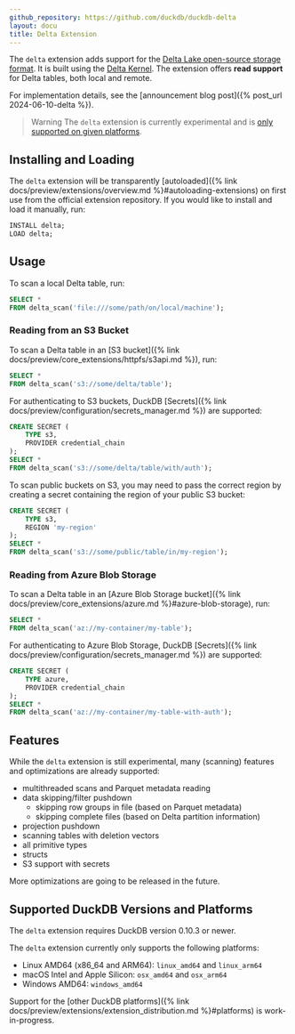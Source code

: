 ```yaml
---
github_repository: https://github.com/duckdb/duckdb-delta
layout: docu
title: Delta Extension
---
```


The `delta` extension adds support for the [Delta Lake open-source storage format](https://delta.io/). It is built using the [Delta Kernel](https://github.com/delta-incubator/delta-kernel-rs). The extension offers **read support** for Delta tables, both local and remote.

For implementation details, see the [announcement blog post]({% post_url 2024-06-10-delta %}).

> Warning The `delta` extension is currently experimental and is [only supported on given platforms](#supported-duckdb-versions-and-platforms).

## Installing and Loading

The `delta` extension will be transparently [autoloaded]({% link docs/preview/extensions/overview.md %}#autoloading-extensions) on first use from the official extension repository.
If you would like to install and load it manually, run:

```sql
INSTALL delta;
LOAD delta;
```

## Usage

To scan a local Delta table, run:

```sql
SELECT *
FROM delta_scan('file:///some/path/on/local/machine');
```

### Reading from an S3 Bucket

To scan a Delta table in an [S3 bucket]({% link docs/preview/core_extensions/httpfs/s3api.md %}), run:

```sql
SELECT *
FROM delta_scan('s3://some/delta/table');
```

For authenticating to S3 buckets, DuckDB [Secrets]({% link docs/preview/configuration/secrets_manager.md %}) are supported:

```sql
CREATE SECRET (
    TYPE s3,
    PROVIDER credential_chain
);
SELECT *
FROM delta_scan('s3://some/delta/table/with/auth');
```

To scan public buckets on S3, you may need to pass the correct region by creating a secret containing the region of your public S3 bucket:

```sql
CREATE SECRET (
    TYPE s3,
    REGION 'my-region'
);
SELECT *
FROM delta_scan('s3://some/public/table/in/my-region');
```

### Reading from Azure Blob Storage

To scan a Delta table in an [Azure Blob Storage bucket]({% link docs/preview/core_extensions/azure.md %}#azure-blob-storage), run:

```sql
SELECT *
FROM delta_scan('az://my-container/my-table');
```

For authenticating to Azure Blob Storage, DuckDB [Secrets]({% link docs/preview/configuration/secrets_manager.md %}) are supported:

```sql
CREATE SECRET (
    TYPE azure,
    PROVIDER credential_chain
);
SELECT *
FROM delta_scan('az://my-container/my-table-with-auth');
```

## Features

While the `delta` extension is still experimental, many (scanning) features and optimizations are already supported:

* multithreaded scans and Parquet metadata reading
* data skipping/filter pushdown
    * skipping row groups in file (based on Parquet metadata)
    * skipping complete files (based on Delta partition information)
* projection pushdown
* scanning tables with deletion vectors
* all primitive types
* structs
* S3 support with secrets

More optimizations are going to be released in the future.

## Supported DuckDB Versions and Platforms

The `delta` extension requires DuckDB version 0.10.3 or newer.

The `delta` extension currently only supports the following platforms:

* Linux AMD64 (x86_64 and ARM64): `linux_amd64` and `linux_arm64`
* macOS Intel and Apple Silicon: `osx_amd64` and `osx_arm64`
* Windows AMD64: `windows_amd64`

Support for the [other DuckDB platforms]({% link docs/preview/extensions/extension_distribution.md %}#platforms) is work-in-progress.
